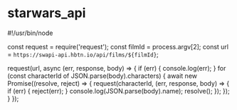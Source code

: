 # starwars_api
#!/usr/bin/node

const request = require('request');
const filmId = process.argv[2];
const url = `https://swapi-api.hbtn.io/api/films/${filmId}`;

request(url, async (err, response, body) => {
  if (err) {
    console.log(err);
  }
  for (const characterId of JSON.parse(body).characters) {
    await new Promise((resolve, reject) => {
      request(characterId, (err, response, body) => {
        if (err) {
          reject(err);
        }
        console.log(JSON.parse(body).name);
        resolve();
      });
    });
  }
});
